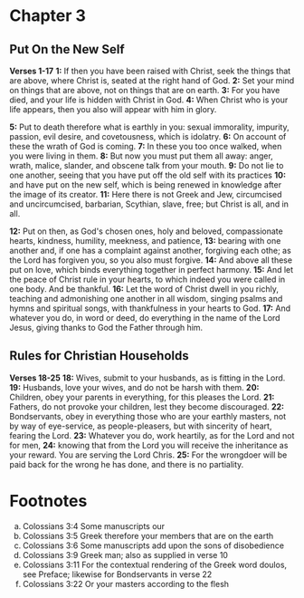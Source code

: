 # Chapter 3
## Put On the New Self
**Verses 1-17**
**1:** If then you have been raised with Christ, seek the things that are above, where Christ is, seated at the right hand of God. 
**2:** Set your mind on things that are above, not on things that are on earth.
**3:** For you have died, and your life is hidden with Christ in God.
**4:** When Christ who is your life appears, then you also will appear with him in glory.

**5:** Put to death therefore what is earthly in you: sexual immorality, impurity, passion, evil desire, and covetousness, which is idolatry.
**6:** On account of these the wrath of God is coming.
**7:** In these you too once walked, when you were living in them.
**8:** But now you must put them all away: anger, wrath, malice, slander, and obscene talk from your mouth.
**9:** Do not lie to one another, seeing that you have put off the old self with its practices
**10:** and have put on the new self, which is being renewed in knowledge after the image of its creator.
**11:** Here there is not Greek and Jew, circumcised and uncircumcised, barbarian, Scythian, slave, free; but Christ is all, and in all.

**12:** Put on then, as God's chosen ones, holy and beloved, compassionate hearts, kindness, humility, meekness, and patience,
**13:** bearing with one another and, if one has a complaint against another, forgiving each othe; as the Lord has forgiven you, so you also must forgive.
**14:** And above all these put on love, which binds everything together in perfect harmony.
**15:** And let the peace of Christ rule in your hearts, to which indeed you were called in one body. And be thankful.
**16:** Let the word of Christ dwell in you richly, teaching and admonishing one another in all wisdom, singing psalms and hymns and spiritual songs, with thankfulness in your hearts to God.
**17:** And whatever you do, in word or deed, do everything in the name of the Lord Jesus, giving thanks to God the Father through him.

## Rules for Christian Households
**Verses 18-25**
**18:** Wives, submit to your husbands, as is fitting in the Lord.
**19:** Husbands, love your wives, and do not be harsh with them.
**20:** Children, obey your parents in everything, for this pleases the Lord.
**21:** Fathers, do not provoke your children, lest they become discouraged.
**22:** Bondservants, obey in everything those who are your earthly masters, not by way of eye-service, as people-pleasers, but with sincerity of heart, fearing the Lord.
**23:** Whatever you do, work heartily, as for the Lord and not for men,
**24:** knowing that from the Lord you will receive the inheritance as your reward. You are serving the Lord Chris.
**25:** For the wrongdoer will be paid back for the wrong he has done, and there is no partiality.

# Footnotes
<ol type='a'>
	<li>Colossians 3:4 Some manuscripts our</li>
	<li>Colossians 3:5 Greek therefore your members that are on the earth</li>
	<li>Colossians 3:6 Some manuscripts add upon the sons of disobedience</li>
	<li>Colossians 3:9 Greek man; also as supplied in verse 10</li>
	<li>Colossians 3:11 For the contextual rendering of the Greek word doulos, see Preface; likewise for Bondservants in verse 22</li>
	<li>Colossians 3:22 Or your masters according to the flesh</li>
</ol>
